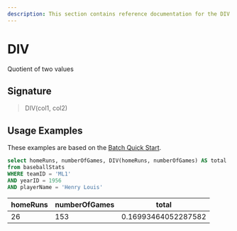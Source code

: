 ```yaml
---
description: This section contains reference documentation for the DIV function.
---
```


# DIV

Quotient of two values

## Signature

> DIV(col1, col2)

## Usage Examples

These examples are based on the [Batch Quick Start](../../basics/getting-started/quick-start.md#batch).

```sql
select homeRuns, numberOfGames, DIV(homeRuns, numberOfGames) AS total
from baseballStats 
WHERE teamID = 'ML1' 
AND yearID = 1956 
AND playerName = 'Henry Louis'
```

| homeRuns   | numberOfGames | total | 
| ------------- | ------------- | ------------- | 
| 26 | 153  | 	0.16993464052287582 | 

